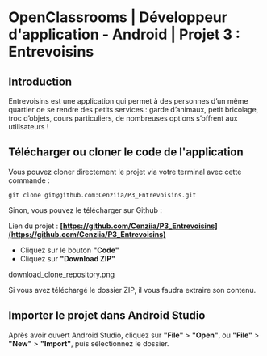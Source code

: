 
# OpenClassrooms | Développeur d'application - Android | Projet 3 : Entrevoisins


## Introduction

Entrevoisins est une application qui permet à des personnes d’un même quartier de se rendre des petits services : garde d’animaux, petit bricolage, troc d’objets, cours particuliers, de nombreuses options s’offrent aux utilisateurs !


## Télécharger ou cloner le code de l'application

Vous pouvez cloner directement le projet via votre terminal avec cette commande :

```` git clone git@github.com:Cenziia/P3_Entrevoisins.git ````

Sinon, vous pouvez le télécharger sur Github :

Lien du projet : **[https://github.com/Cenziia/P3_Entrevoisins](https://github.com/Cenziia/P3_Entrevoisins)**

- Cliquez sur le bouton **"Code"**
- Cliquez sur **"Download ZIP"**

[download_clone_repository.png](/images/download_clone_repository.png)

Si vous avez téléchargé le dossier ZIP, il vous faudra extraire son contenu.

## Importer le projet dans Android Studio

Après avoir ouvert Android Studio, cliquez sur **"File"** > **"Open"**, ou **"File"** > **"New"** > **"Import"**, puis sélectionnez le dossier.




